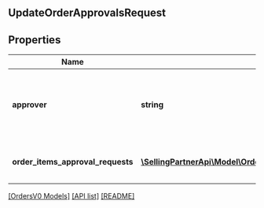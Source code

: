 ## UpdateOrderApprovalsRequest

## Properties

Name | Type | Description | Notes
------------ | ------------- | ------------- | -------------
**approver** | **string** | Person or system that triggers the approval actions on behalf of the actor. | [optional]
**order_items_approval_requests** | [**\SellingPartnerApi\Model\OrdersV0\OrderItemApprovalRequest[]**](OrderItemApprovalRequest.md) | A list of item approval requests. |

[[OrdersV0 Models]](../) [[API list]](../../Api) [[README]](../../../README.md)
